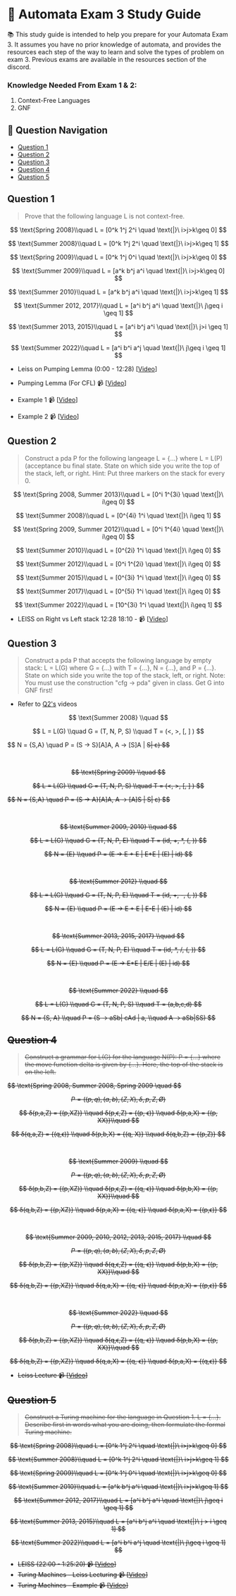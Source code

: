 # 🤖 Automata Exam 3 Study Guide

📚 This study guide is intended to help you prepare for your Automata Exam 3. It assumes you have no prior knowledge of automata, and provides the resources each step of the way to learn and solve the types of problem on exam 3. Previous exams are available in the resources section of the discord. 

### Knowledge Needed From Exam 1 & 2:
1. Context-Free Languages
2. GNF

## 🔎 Question Navigation

- [Question 1](#question-1)
- [Question 2](#question-2)
- [Question 3](#question-3)
- [Question 4](#question-4)
- [Question 5](#question-5)

## Question 1

> Prove that the following language L is not context-free.

$$
\text{Spring 2008}\\quad
L = [0^k 1^j 2^i \quad \text{|}\  i>j>k\geq 0]
$$

$$
\text{Summer 2008}\\quad
L = [0^k 1^j 2^i \quad \text{|}\  i>j>k\geq 1]
$$

$$
\text{Spring 2009}\\quad
L = [0^k 1^j 0^i \quad \text{|}\  i>j>k\geq 0]
$$

$$
\text{Summer 2009}\\quad
L = [a^k b^j a^i \quad \text{|}\  i>j>k\geq 0]
$$

$$
\text{Summer 2010}\\quad
L = [a^k b^j a^i \quad \text{|}\  i>j>k\geq 1]
$$

$$
\text{Summer 2012, 2017}\\quad
L = [a^i b^j a^i \quad \text{|}\  j\geq i \geq 1]
$$

$$
\text{Summer 2013, 2015}\\quad
L = [a^i b^j a^i \quad \text{|}\  j>i \geq 1]
$$

$$
\text{Summer 2022}\\quad
L = [a^i b^i a^j \quad \text{|}\  j\geq i \geq 1]
$$

- Leiss on Pumping Lemma (0:00 - 12:28) [[Video](https://www.youtube.com/watch?v=VVbsZKxvLM8)]

- Pumping Lemma (For CFL) 📹 [[Video](https://www.youtube.com/watch?v=jRhqx1_KcCk)]
- Example 1 📹 [[Video](https://youtu.be/eQ0XkUk3qGk)]
- Example 2 📹 [[Video](https://youtu.be/DPs8sBcIjs8)]

## Question 2

> Construct a pda P for the following langeage L = {...} where L = L(P) (acceptance bu final state. State on which side you write the top of the stack, left, or right. Hint: Put three markers on the stack for every 0.

$$
\text{Spring 2008, Summer 2013}\\quad
L = [0^i 1^{3i} \quad \text{|}\  i\geq 0]
$$

$$
\text{Summer 2008}\\quad
L = [0^{4i} 1^i \quad \text{|}\  i\geq 1]
$$

$$
\text{Spring 2009, Summer 2012}\\quad
L = [0^i 1^{4i} \quad \text{|}\  i\geq 0]
$$

$$
\text{Summer 2010}\\quad
L = [0^{2i} 1^i \quad \text{|}\  i\geq 0]
$$

$$
\text{Summer 2012}\\quad
L = [0^i 1^{2i} \quad \text{|}\  i\geq 0]
$$

$$
\text{Summer 2015}\\quad
L = [0^{3i} 1^i \quad \text{|}\  i\geq 0]
$$

$$
\text{Summer 2017}\\quad
L = [0^{5i} 1^i \quad \text{|}\  i\geq 0]
$$

$$
\text{Summer 2022}\\quad
L = [10^{3i} 1^i \quad \text{|}\  i\geq 1]
$$

- LEISS on Right vs Left stack 12:28 18:10 - 📹 [[Video](https://www.youtube.com/watch?v=VVbsZKxvLM8)]

## Question 3

> Construct a pda P that accepts the following language by empty stack: L = L(G) where G = {...} with T = {...}, N = {...}, and P = {...}. State on which side you write the top of the stack, left, or right. Note: You must use the construction "cfg -> pda" given in class. Get G into GNF first!

- Refer to [Q2's](#question-2) videos

$$
\text{Summer 2008} \\quad
$$

$$
L = L(G) \\quad G = (T, N, P, S) \\quad T = (<, >, [, ] )
$$

$$
N = {S,A} \\quad P = (S -> <A>S}[A]A, A -> [S]A | <S>S| ε)
$$

<br>

$$
\text{Spring 2009} \\quad
$$

$$
L = L(G) \\quad G = (T, N, P, S) \\quad T = (<, >, [, ] )
$$

$$
N = {S,A} \\quad P = (S -> <S>A}[A]A, A -> [A]S | <S>S| ε)
$$

<br>
  
$$
\text{Summer 2009, 2010} \\quad
$$
 

$$
L = L(G) \\quad G = (T, N, P, E) \\quad T = (id, +, *, (, ))
$$

$$
N = {E} \\quad P = (E -> E + E | E*E | (E) | id)
$$

<br>

$$
\text{Summer 2012} \\quad
$$

$$
L = L(G) \\quad G = (T, N, P, E) \\quad T = (id, +, -, (, ))
$$

$$
N = {E} \\quad P = (E -> E + E | E-E | (E) | id)
$$

<br>

$$
\text{Summer 2013, 2015, 2017} \\quad
$$

$$
L = L(G) \\quad G = (T, N, P, E) \\quad T = (id, *, /, (, ))
$$

$$
N = {E} \\quad P = (E -> E*E | E/E | (E) | id)
$$

<br>

$$
\text{Summer 2022} \\quad
$$

$$
L = L(G) \\quad G = (T, N, P, S) \\quad T = (a,b,c,d)
$$

$$
N = {S, A} \\quad P = (S -> aSb| cAd | a, \\quad A -> aSb|SS)
$$

## Question 4

> Construct a grammar for L(G) for the language N(P): P = {...} where the move function delta is given by {...}. Here, the top of the stack is on the left.

$$
\text{Spring 2008, Summer 2008, Spring 2009 \\quad
$$

$$
P = ( (p, q), (a, b), (Z, X), δ, p, Z, Ø)
$$

$$
δ(p,a,Z) = {(p,XZ)} \\quad δ(p,ϵ,Z) = {(p, ϵ)} \\quad δ(p,a,X) = {(p, XX)}\\quad
$$

$$
δ(q,a,Z) = {(q,ϵ)} \\quad δ(p,b,X) = {(q, X)} \\quad δ(q,b,Z) = {(p,Z)}
$$

<br>

$$
\text{Summer 2009} \\quad
$$

$$
P = ( (p, q), (a, b), (Z, X), δ, p, Z, Ø)
$$

$$
δ(p,b,Z) = {(p,XZ)} \\quad δ(p,ϵ,Z) = {(q, ϵ)} \\quad δ(p,b,X) = {(p, XX)}\\quad
$$

$$
δ(q,b,Z) = {(p,XZ)} \\quad δ(p,a,X) = {(q, ϵ)} \\quad δ(p,a,X) = {(p,ϵ)}
$$

<br>

$$
\text{Summer 2009, 2010, 2012, 2013, 2015, 2017} \\quad
$$

$$
P = ( (p, q), (a, b), (Z, X), δ, p, Z, Ø)
$$

$$
δ(p,b,Z) = {(p,XZ)} \\quad δ(q,ϵ,Z) = {(q, ϵ)} \\quad δ(p,b,X) = {(p, XX)}\\quad
$$

$$
δ(q,b,Z) = {(p,XZ)} \\quad δ(q,a,X) = {(q, ϵ)} \\quad δ(p,a,X) = {(p,ϵ)}
$$

<br>

$$
\text{Summer 2022} \\quad
$$

$$
P = ( (p, q), (a, b), (Z, X), δ, p, Z, Ø)
$$

$$
δ(p,b,Z) = {(p,XZ)} \\quad δ(q,ϵ,Z) = {(q, ϵ)} \\quad δ(p,b,X) = {(p, XX)}\\quad
$$

$$
δ(q,b,Z) = {(p,XZ)} \\quad δ(q,a,X) = {(q, ϵ)} \\quad δ(p,a,X) = {(q,ϵ)}
$$

- Leiss Lecture 📹 [[Video](https://www.youtube.com/watch?v=aADmqDfpx-c)]

## Question 5

> Construct a Turing machine for the language in Question 1. L = {...}. Describe first in words what you are doing, then formulate the formal Turing machine.

$$
\text{Spring 2008}\\quad
L = [0^k 1^j 2^i \quad \text{|}\  i>j>k\geq 0]
$$

$$
\text{Summer 2008}\\quad
L = [0^k 1^j 2^i \quad \text{|}\  i>j>k\geq 1]
$$


$$
\text{Spring 2009}\\quad
L = [0^k 1^j 0^i \quad \text{|}\  i>j>k\geq 0]
$$

$$
\text{Summer 2010}\\quad
L = [a^k b^j a^i \quad \text{|}\  i>j>k\geq 1]
$$

$$
\text{Summer 2012, 2017}\\quad
L = [a^i b^j a^i \quad \text{|}\  j\geq i \geq 1]
$$

$$
\text{Summer 2013, 2015}\\quad
L = [a^i b^j a^i \quad \text{|}\  j > i \geq 1]
$$

$$
\text{Summer 2022}\\quad
L = [a^i b^i a^j \quad \text{|}\  j\geq i \geq 1]
$$

- LEISS (22:00 - 1:25:20) 📹 [[Video](https://www.youtube.com/watch?v=bqQ55-KM_7E)]
- Turing Machines - Leiss Lecturing 📹 [[Video](https://www.youtube.com/watch?v=bqQ55-KM_7E)]
- Turing Machines - Example 📹 [[Video](https://www.youtube.com/watch?v=Y0x9kmfjQTA)]

